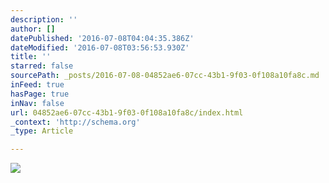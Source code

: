 ```yaml
---
description: ''
author: []
datePublished: '2016-07-08T04:04:35.386Z'
dateModified: '2016-07-08T03:56:53.930Z'
title: ''
starred: false
sourcePath: _posts/2016-07-08-04852ae6-07cc-43b1-9f03-0f108a10fa8c.md
inFeed: true
hasPage: true
inNav: false
url: 04852ae6-07cc-43b1-9f03-0f108a10fa8c/index.html
_context: 'http://schema.org'
_type: Article

---
```

![](https://the-grid-user-content.s3-us-west-2.amazonaws.com/b6f5b20a-42a3-4e2f-9d59-4604157b11c4.jpg)